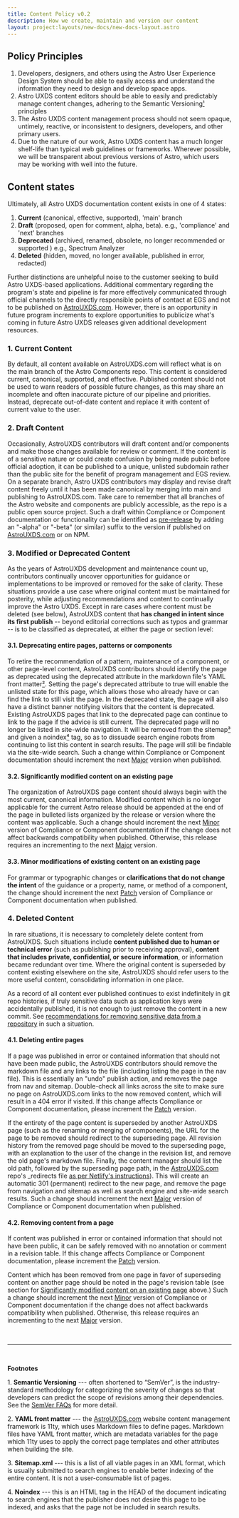 ```yaml
---
title: Content Policy v0.2
description: How we create, maintain and version our content
layout: project:layouts/new-docs/new-docs-layout.astro
---
```


## Policy Principles

1. Developers, designers, and others using the Astro User Experience Design System should be able to easily access and understand the information they need to design and develop space apps.
2. Astro UXDS content editors should be able to easily and predictably manage content changes, adhering to the Semantic Versioning[¹](#footnote-1) principles
3. The Astro UXDS content management process should not seem opaque, untimely, reactive, or inconsistent to designers, developers, and other primary users.
4. Due to the nature of our work, Astro UXDS content has a much longer shelf-life than typical web guidelines or frameworks. Wherever possible, we will be transparent about previous versions of Astro, which users may be working with well into the future.

## Content states

Ultimately, all Astro UXDS documentation content exists in one of 4 states:

1. **Current** (canonical, effective, supported), 'main' branch
2. **Draft** (proposed, open for comment, alpha, beta). e.g., 'compliance' and 'next' branches
3. **Deprecated** (archived, renamed, obsolete, no longer recommended or supported ) e.g., Spectrum Analyzer
4. **Deleted** (hidden, moved, no longer available, published in error, redacted)

Further distinctions are unhelpful noise to the customer seeking to build Astro UXDS-based applications. Additional commentary regarding the program's state and pipeline is far more effectively communicated through official channels to the directly responsible points of contact at EGS and not to be published on [AstroUXDS.com](https://www.astrouxds.com/). However, there is an opportunity in future program increments to explore opportunities to publicize what's coming in future Astro UXDS releases given additional development resources.

### 1\. Current Content

By default, all content available on AstroUXDS.com will reflect what is on the main branch of the Astro Components repo. This content is considered current, canonical, supported, and effective. Published content should not be used to warn readers of possible future changes, as this may share an incomplete and often inaccurate picture of our pipeline and priorities. Instead, deprecate out-of-date content and replace it with content of current value to the user.

### 2\. Draft Content

Occasionally, AstroUXDS contributors will draft content and/or components and make those changes available for review or comment. If the content is of a sensitive nature or could create confusion by being made public before official adoption, it can be published to a unique, unlisted subdomain rather than the public site for the benefit of program management and EGS review. On a separate branch, Astro UXDS contributors may display and revise draft content freely until it has been made canonical by merging into main and publishing to AstroUXDS.com. Take care to remember that all branches of the Astro website and components are publicly accessible, as the repo is a public open source project. Such a draft within Compliance or Component documentation or functionality can be identified as [pre-release](https://semver.org/#spec-item-9) by adding an "-alpha" or "-beta" (or similar) suffix to the version if published on [AstroUXDS.com](https://www.astrouxds.com/) or on NPM.

### 3\. Modified or Deprecated Content

As the years of AstroUXDS development and maintenance count up, contributors continually uncover opportunities for guidance or implementations to be improved or removed for the sake of clarity. These situations provide a use case where original content must be maintained for posterity, while adjusting recommendations and content to continually improve the Astro UXDS. Except in rare cases where content must be deleted (see below), AstroUXDS content that **has changed in intent since its first publish** -- beyond editorial corrections such as typos and grammar -- is to be classified as deprecated, at either the page or section level:

#### 3.1. Deprecating entire pages, patterns or components

To retire the recommendation of a pattern, maintenance of a component, or other page-level content, AstroUXDS contributors should identify the page as deprecated using the deprecated attribute in the markdown file's YAML front matter[²](#footnote-2). Setting the page's deprecated attribute to true will enable the unlisted state for this page, which allows those who already have or can find the link to still visit the page. In the deprecated state, the page will also have a distinct banner notifying visitors that the content is deprecated. Existing AstroUXDS pages that link to the deprecated page can continue to link to the page if the advice is still current. The deprecated page will no longer be listed in site-wide navigation. It will be removed from the sitemap[³](#footnote-3) and given a noindex[⁴](#footnote-4) tag, so as to dissuade search engine robots from continuing to list this content in search results. The page will still be findable via the site-wide search. Such a change within Compliance or Component documentation should increment the next [Major](https://semver.org/#spec-item-8) version when published.

#### 3.2. Significantly modified content on an existing page

The organization of AstroUXDS page content should always begin with the most current, canonical information. Modified content which is no longer applicable for the current Astro release should be appended at the end of the page in bulleted lists organized by the release or version where the content was applicable. Such a change should increment the next [Minor](https://semver.org/#spec-item-7) version of Compliance or Component documentation if the change does not affect backwards compatibility when published. Otherwise, this release requires an incrementing to the next [Major](https://semver.org/#spec-item-8) version.

#### 3.3. Minor modifications of existing content on an existing page

For grammar or typographic changes or **clarifications that do not change the intent** of the guidance or a property, name, or method of a component, the change should increment the next [Patch](https://semver.org/#spec-item-6) version of Compliance or Component documentation when published.

### 4\. Deleted Content

In rare situations, it is necessary to completely delete content from AstroUXDS. Such situations include **content published due to human or technical error** (such as publishing prior to receiving approval), **content that includes private, confidential, or secure information**, or information became redundant over time. Where the original content is superseded by content existing elsewhere on the site, AstroUXDS should refer users to the more useful content, consolidating information in one place.

As a record of all content ever published continues to exist indefinitely in git repo histories, if truly sensitive data such as application keys were accidentally published, it is not enough to just remove the content in a new commit. See [recommendations for removing sensitive data from a repository](https://help.github.com/en/github/authenticating-to-github/removing-sensitive-data-from-a-repository) in such a situation.

#### 4.1. Deleting entire pages

If a page was published in error or contained information that should not have been made public, the AstroUXDS contributors should remove the markdown file and any links to the file (including listing the page in the nav file). This is essentially an "undo" publish action, and removes the page from nav and sitemap. Double-check all links across the site to make sure no page on AstroUXDS.com links to the now removed content, which will result in a 404 error if visited. If this change affects Compliance or Component documentation, please increment the [Patch](https://semver.org/#spec-item-6) version.

If the entirety of the page content is superseded by another AstroUXDS page (such as the renaming or merging of components), the URL for the page to be removed should redirect to the superseding page. All revision history from the removed page should be moved to the superseding page, with an explanation to the user of the change in the revision list, and remove the old page's markdown file. Finally, the content manager should list the old path, followed by the superseding page path, in the [AstroUXDS.com](https://www.astrouxds.com/) repo's \_redirects file [as per Netlify's instructions](https://docs.netlify.com/routing/redirects/)). This will create an automatic 301 (permanent) redirect to the new page, and remove the page from navigation and sitemap as well as search engine and site-wide search results. Such a change should increment the next [Major](https://semver.org/#spec-item-8) version of Compliance or Component documentation when published.

#### 4.2. Removing content from a page

If content was published in error or contained information that should not have been public, it can be safely removed with no annotation or comment in a revision table. If this change affects Compliance or Component documentation, please increment the [Patch](https://semver.org/#spec-item-6) version.

Content which has been removed from one page in favor of superseding content on another page should be noted in the page's revision table (see section for [Significantly modified content on an existing page](#3.2.-significantly-modified-content-on-an-existing-page) above.) Such a change should increment the next [Minor](https://semver.org/#spec-item-7) version of Compliance or Component documentation if the change does not affect backwards compatibility when published. Otherwise, this release requires an incrementing to the next [Major](https://semver.org/#spec-item-8) version.

<br>

---

<br>

**Footnotes**

1\. <a name="footnote-1"></a>**Semantic Versioning** --- often shortened to “SemVer”, is the industry-standard methodology for categorizing the severity of changes so that developers can predict the scope of revisions among their dependencies. See the [SemVer FAQs](https://semver.org/#why-use-semantic-versioning) for more detail.

2\. <a name="footnote-2"></a>**YAML front matter** --- the [AstroUXDS.com](https://www.astrouxds.com/) website content management framework is 11ty, which uses Markdown files to define pages. Markdown files have YAML front matter, which are metadata variables for the page which 11ty uses to apply the correct page templates and other attributes when building the site.

3\. <a name="footnote-3"></a>**Sitemap.xml** --- this is a list of all viable pages in an XML format, which is usually submitted to search engines to enable better indexing of the entire content. It is not a user-consumable list of pages.

4\. <a name="footnote-4"></a>**Noindex** --- this is an HTML tag in the HEAD of the document indicating to search engines that the publisher does not desire this page to be indexed, and asks that the page not be included in search results.
